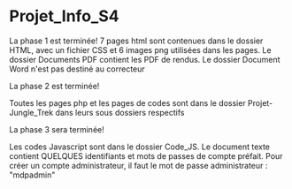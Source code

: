 # Projet_Info_S4

La phase 1 est terminée!
7 pages html sont contenues dans le dossier HTML, avec un fichier CSS et 6 images png utilisées dans les pages.
Le dossier Documents PDF contient les PDF de rendus.
Le dossier Document Word n'est pas destiné au correcteur

La phase 2 est terminée!

Toutes les pages php et les pages de codes sont dans le dossier Projet-Jungle_Trek dans leurs sous dossiers respectifs

La phase 3 sera terminée!

Les codes Javascript sont dans le dossier Code_JS.
Le document texte contient QUELQUES identifiants et mots de passes de compte préfait.
Pour créer un compte administrateur, il faut le mot de passe administrateur : "mdpadmin"
